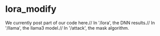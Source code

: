 # lora_modify
We currently post part of our code here.//
In '/lora', the DNN results.//
In '/llama', the llama3 model.//
In '/attack', the mask algorithm.
